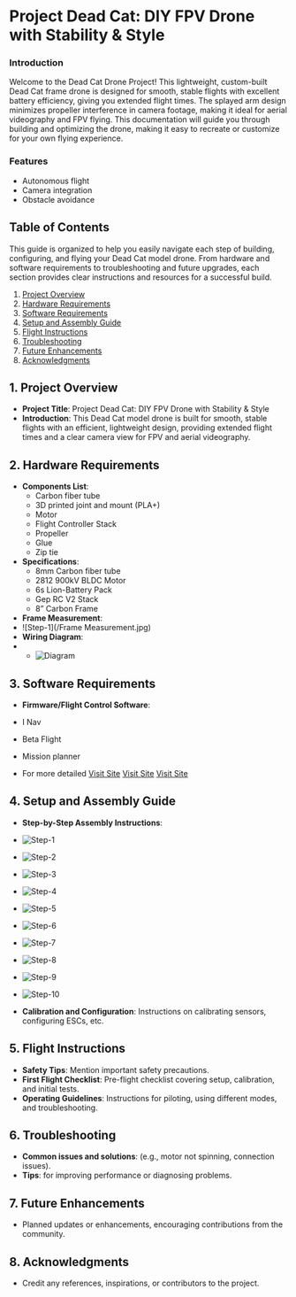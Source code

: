 # Project Dead Cat: DIY FPV Drone with Stability & Style

### Introduction
Welcome to the Dead Cat Drone Project! This lightweight, custom-built Dead Cat frame drone is designed for smooth, stable flights with excellent battery efficiency, giving you extended flight times. The splayed arm design minimizes propeller interference in camera footage, making it ideal for aerial videography and FPV flying. This documentation will guide you through building and optimizing the drone, making it easy to recreate or customize for your own flying experience.

### Features
- Autonomous flight
- Camera integration
- Obstacle avoidance

## Table of Contents
This guide is organized to help you easily navigate each step of building, configuring, and flying your Dead Cat model drone. From hardware and software requirements to troubleshooting and future upgrades, each section provides clear instructions and resources for a successful build.

1. [Project Overview](#project-overview)
2. [Hardware Requirements](#hardware-requirements)
3. [Software Requirements](#software-requirements)
4. [Setup and Assembly Guide](#setup-and-assembly-guide)
5. [Flight Instructions](#flight-instructions)
6. [Troubleshooting](#troubleshooting)
7. [Future Enhancements](#future-enhancements)
8. [Acknowledgments](#acknowledgments)

## 1. Project Overview

- **Project Title**: Project Dead Cat: DIY FPV Drone with Stability & Style
- **Introduction**: This Dead Cat model drone is built for smooth, stable flights with an efficient, lightweight design, providing extended flight times and a clear camera view for FPV and aerial videography.
## 2. Hardware Requirements

- **Components List**: 
   - Carbon fiber tube
   - 3D printed joint and mount (PLA+)
   - Motor
   - Flight Controller Stack
   - Propeller
   - Glue
   - Zip tie
- **Specifications**:
   - 8mm Carbon fiber tube
   - 2812 900kV BLDC Motor
   - 6s Lion-Battery Pack
   - Gep RC V2 Stack
   - 8” Carbon Frame
- **Frame Measurement**:
- ![Step-1](/Frame Measurement.jpg)
- **Wiring Diagram**:
- - ![Diagram](/Diagram.jpg)

## 3. Software Requirements

- **Firmware/Flight Control Software**:
- I Nav
- Beta Flight
- Mission planner

- For more detailed
[Visit Site](https://betaflight.com/)
[Visit Site](https://github.com/inavflight/inav/releases)
[Visit Site](https://ardupilot.org/planner/)
## 4. Setup and Assembly Guide

- **Step-by-Step Assembly Instructions**:
- ![Step-1](/Dead_1.jpg)
- ![Step-2](/Dead_2.jpg)
- ![Step-3](/Dead_3.jpg)
- ![Step-4](/Dead_4.jpg)
- ![Step-5](/Dead_5.jpg)
- ![Step-6](/Dead_6.jpg)
- ![Step-7](/Dead_7.jpg)
- ![Step-8](/Dead_8.jpg)
- ![Step-9](/Dead_9jpg)
- ![Step-10](/Dead_10.jpg)
 
- **Calibration and Configuration**: Instructions on calibrating sensors, configuring ESCs, etc.

## 5. Flight Instructions

- **Safety Tips**: Mention important safety precautions.
- **First Flight Checklist**: Pre-flight checklist covering setup, calibration, and initial tests.
- **Operating Guidelines**: Instructions for piloting, using different modes, and troubleshooting.

## 6. Troubleshooting

- **Common issues and solutions**: (e.g., motor not spinning, connection issues).
- **Tips**: for improving performance or diagnosing problems.

## 7. Future Enhancements

- Planned updates or enhancements, encouraging contributions from the community.

## 8. Acknowledgments

- Credit any references, inspirations, or contributors to the project.

